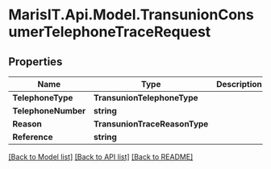 
# MarisIT.Api.Model.TransunionConsumerTelephoneTraceRequest

## Properties

Name | Type | Description | Notes
------------ | ------------- | ------------- | -------------
**TelephoneType** | **TransunionTelephoneType** |  | 
**TelephoneNumber** | **string** |  | 
**Reason** | **TransunionTraceReasonType** |  | 
**Reference** | **string** |  | [optional] 

[[Back to Model list]](../README.md#documentation-for-models)
[[Back to API list]](../README.md#documentation-for-api-endpoints)
[[Back to README]](../README.md)

